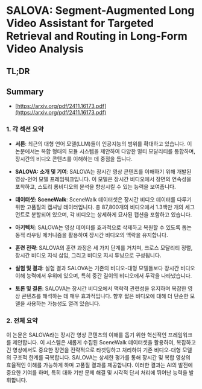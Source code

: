 # SALOVA: Segment-Augmented Long Video Assistant for Targeted Retrieval and Routing in Long-Form Video Analysis
## TL;DR
## Summary
- [https://arxiv.org/pdf/2411.16173.pdf](https://arxiv.org/pdf/2411.16173.pdf)

### 1. 각 섹션 요약

- **서론**: 최근의 대형 언어 모델(LLM)들이 인공지능의 범위를 확대하고 있습니다. 이 논문에서는 복합 형태의 모듈 시스템을 제안하여 다양한 멀티 모달리티를 통합하며, 장시간의 비디오 콘텐츠를 이해하는 데 중점을 둡니다.

- **SALOVA: 소개 및 기여**: SALOVA는 장시간 영상 콘텐츠를 이해하기 위해 개발된 영상-언어 모델 프레임워크입니다. 이 모델은 장시간 비디오에서 장면의 연속성을 포착하고, 스토리 롱비디오의 분석을 향상시킬 수 있는 능력을 보여줍니다.

- **데이터셋: SceneWalk**: SceneWalk 데이터셋은 장시간 비디오 데이터를 다루기 위한 고품질의 캡셔닝 데이터입니다. 총 87,800개의 비디오에서 1.3백만 개의 세그먼트로 분할되어 있으며, 각 비디오는 상세하게 묘사된 캡션을 포함하고 있습니다.

- **아키텍처**: SALOVA는 영상 데이터를 효과적으로 삭제하고 복원할 수 있도록 돕는 동적 라우팅 메커니즘을 활용하여 장시간 비디오의 맥락을 유지합니다.

- **훈련 전략**: SALOVA의 훈련 과정은 세 가지 단계를 거치며, 크로스 모달리티 정렬, 장시간 비디오 지식 삽입, 그리고 비디오 지시 튜닝으로 구성됩니다.

- **실험 및 결과**: 실험 결과 SALOVA는 기존의 비디오-대형 모델들보다 장시간 비디오 이해 능력에서 우위에 있으며, 특히 중간 길이의 비디오에서 두각을 나타냈습니다.

- **토론 및 결론**: SALOVA는 장시간 비디오에서 맥락적 관련성을 유지하며 복잡한 영상 콘텐츠를 해석하는 데 매우 효과적입니다. 향후 짧은 비디오에 대해 더 단순한 모델을 사용하는 가능성도 열려 있습니다.

### 2. 전체 요약

이 논문은 SALOVA라는 장시간 영상 콘텐츠의 이해를 돕기 위한 혁신적인 프레임워크를 제안합니다. 이 시스템은 새롭게 수집된 SceneWalk 데이터셋을 활용하여, 복잡하고 긴 영상에서도 중요한 장면을 전략적으로 타겟팅하고 처리하여 기존 비디오-대형 모델의 구조적 한계를 극복합니다. SALOVA는 상세한 평가를 통해 장시간 및 복합 영상의 효율적인 이해를 가능하게 하며 고품질 결과를 제공합니다. 이러한 결과는 AI의 발전에 중요한 기여를 하며, 특히 대화 기반 문제 해결 및 시각적 단서 처리에 뛰어난 능력을 발휘합니다.